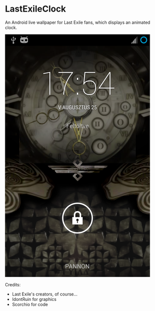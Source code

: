 LastExileClock
==============

An Android live wallpaper for Last Exile fans, which displays an animated clock.

![Screenshot](https://github.com/organizedConstructors/LastExileClock/raw/master/screenshots/LastExileClock.png)

Credits:
* Last Exile's creators, of course...
* IdontRuin for graphics
* Scorchio for code
